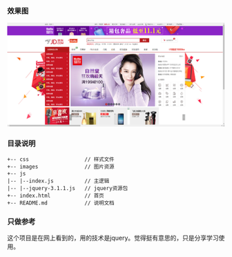 ### 效果图
<img src="https://github.com/00feng00/jdshop/blob/master/jdshopBg.jpg">

### 目录说明
~~~
+-- css                  // 样式文件
+-- images               // 图片资源
+-- js
|-- |--index.js          // 主逻辑
|-- |--jquery-3.1.1.js   // jquery资源包
+-- index.html           // 首页 
+-- README.md            // 说明文档
~~~

### 只做参考
这个项目是在网上看到的，用的技术是jquery。觉得挺有意思的，只是分享学习使用。



